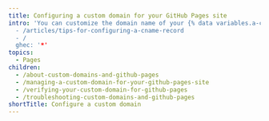 ```yaml
---
title: Configuring a custom domain for your GitHub Pages site
intro: 'You can customize the domain name of your {% data variables.a-custom-domain-with-github-pages
  - /articles/tips-for-configuring-a-cname-record
  - /
  ghec: '*'
topics:
  - Pages
children:
  - /about-custom-domains-and-github-pages
  - /managing-a-custom-domain-for-your-github-pages-site
  - /verifying-your-custom-domain-for-github-pages
  - /troubleshooting-custom-domains-and-github-pages
shortTitle: Configure a custom domain
---
```

